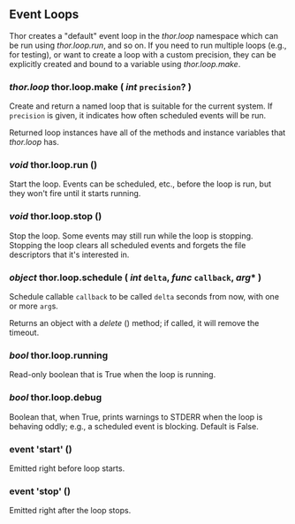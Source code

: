 ## Event Loops

Thor creates a "default" event loop in the *thor.loop* namespace which can be
run using *thor.loop.run*, and so on. If you need to run multiple loops (e.g.,
for testing), or want to create a loop with a custom precision, they can be
explicitly created and bound to a variable using *thor.loop.make*.


### _thor.loop_ thor.loop.make ( _int_ `precision`? )

Create and return a named loop that is suitable for the current system. If
`precision` is given, it indicates how often scheduled events will be run.

Returned loop instances have all of the methods and instance variables that
*thor.loop* has.


### _void_ thor.loop.run ()

Start the loop. Events can be scheduled, etc., before the loop is run, but
they won't fire until it starts running.


### _void_ thor.loop.stop ()

Stop the loop. Some events may still run while the loop is stopping. Stopping
the loop clears all scheduled events and forgets the file descriptors that
it's interested in.


### _object_ thor.loop.schedule ( _int_ `delta`, _func_ `callback`,  _arg_* )

Schedule callable `callback` to be called `delta` seconds from now, with
one or more `arg`s.

Returns an object with a *delete* () method; if called, it will remove the
timeout.


### _bool_ thor.loop.running

Read-only boolean that is True when the loop is running.


### _bool_ thor.loop.debug

Boolean that, when True, prints warnings to STDERR when the loop is
behaving oddly; e.g., a scheduled event is blocking. Default is False.


### event 'start' ()

Emitted right before loop starts.


### event 'stop' ()

Emitted right after the loop stops.
